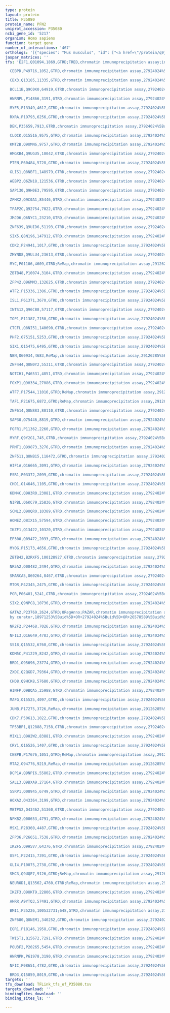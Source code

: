 ```yaml
---
type: protein
layout: protein
title: P35080
protein_name: PFN2
uniprot_accession: P35080
ncbi_gene_id: '5217'
organism: Homo sapiens
function: target gene
number_of_interactions: '467'
orthologs: '[{"species": "Mus musculus", "id": ["<a href=\"/protein/q9jjv2\">Q9JJV2</a>"]}, {"species": "Rattus norvegicus", "id": ["Q9EPC6"]}, {"species": "Danio rerio", "id": ["A5WWI6"]}]'
jaspar_matrices: ''
tfs: 'E2F1,Q01094,1869,GTRD;TRED,chromatin immunoprecipitation assay;inferred by curator,27924024%5Buid%5D+OR+17202159%5Buid%5D,Yes

  CEBPD,P49716,1052,GTRD,chromatin immunoprecipitation assay,27924024%5Buid%5D,No

  CBX3,Q13185,11335,GTRD,chromatin immunoprecipitation assay,27924024%5Buid%5D,No

  BCL11B,Q9C0K0,64919,GTRD,chromatin immunoprecipitation assay,27924024%5Buid%5D,No

  HNRNPL,P14866,3191,GTRD,chromatin immunoprecipitation assay,27924024%5Buid%5D,No

  MYF5,P13349,4617,GTRD,chromatin immunoprecipitation assay,27924024%5Buid%5D,No

  RXRA,P19793,6256,GTRD,chromatin immunoprecipitation assay,27924024%5Buid%5D,No

  DEK,P35659,7913,GTRD,chromatin immunoprecipitation assay,27924024%5Buid%5D,No

  CLOCK,O15516,9575,GTRD,chromatin immunoprecipitation assay,27924024%5Buid%5D,No

  KMT2B,Q9UMN6,9757,GTRD,chromatin immunoprecipitation assay,27924024%5Buid%5D,No

  HMGXB4,Q9UGU5,10042,GTRD,chromatin immunoprecipitation assay,27924024%5Buid%5D,No

  PTEN,P60484,5728,GTRD,chromatin immunoprecipitation assay,27924024%5Buid%5D,No

  GLIS1,Q8NBF1,148979,GTRD,chromatin immunoprecipitation assay,27924024%5Buid%5D,No

  AEBP2,Q6ZN18,121536,GTRD,chromatin immunoprecipitation assay,27924024%5Buid%5D,No

  SAP130,Q9H0E3,79595,GTRD,chromatin immunoprecipitation assay,27924024%5Buid%5D,No

  ZFHX2,Q9C0A1,85446,GTRD,chromatin immunoprecipitation assay,27924024%5Buid%5D,No

  TFAP2C,Q92754,7022,GTRD,chromatin immunoprecipitation assay,27924024%5Buid%5D,No

  JMJD6,Q6NYC1,23210,GTRD,chromatin immunoprecipitation assay,27924024%5Buid%5D,No

  ZNF639,Q9UID6,51193,GTRD,chromatin immunoprecipitation assay,27924024%5Buid%5D,No

  SIX5,Q8N196,147912,GTRD,chromatin immunoprecipitation assay,27924024%5Buid%5D,No

  CDK2,P24941,1017,GTRD,chromatin immunoprecipitation assay,27924024%5Buid%5D,No

  ZMYND8,Q9ULU4,23613,GTRD,chromatin immunoprecipitation assay,27924024%5Buid%5D,No

  MYC,P01106,4609,GTRD;ReMap,chromatin immunoprecipitation assay,29126285%5Buid%5D+OR+27924024%5Buid%5D,No

  ZBTB48,P10074,3104,GTRD,chromatin immunoprecipitation assay,27924024%5Buid%5D,No

  ZFP42,Q96MM3,132625,GTRD,chromatin immunoprecipitation assay,27924024%5Buid%5D,No

  ATF2,P15336,1386,GTRD,chromatin immunoprecipitation assay,27924024%5Buid%5D,No

  ISL1,P61371,3670,GTRD,chromatin immunoprecipitation assay,27924024%5Buid%5D,No

  INTS12,Q96CB8,57117,GTRD,chromatin immunoprecipitation assay,27924024%5Buid%5D,No

  TOP1,P11387,7150,GTRD,chromatin immunoprecipitation assay,27924024%5Buid%5D,No

  CTCFL,Q8NI51,140690,GTRD,chromatin immunoprecipitation assay,27924024%5Buid%5D,No

  PHF2,O75151,5253,GTRD,chromatin immunoprecipitation assay,27924024%5Buid%5D,No

  SIX1,Q15475,6495,GTRD,chromatin immunoprecipitation assay,27924024%5Buid%5D,No

  NBN,O60934,4683,ReMap,chromatin immunoprecipitation assay,29126285%5Buid%5D,No

  ZNF444,Q8N0Y2,55311,GTRD,chromatin immunoprecipitation assay,27924024%5Buid%5D,No

  NOTCH1,P46531,4851,GTRD,chromatin immunoprecipitation assay,27924024%5Buid%5D,No

  FOXP1,Q9H334,27086,GTRD,chromatin immunoprecipitation assay,27924024%5Buid%5D,No

  ATF7,P17544,11016,GTRD;ReMap,chromatin immunoprecipitation assay,29126285%5Buid%5D+OR+27924024%5Buid%5D,No

  TAF1,P21675,6872,GTRD;ReMap,chromatin immunoprecipitation assay,29126285%5Buid%5D+OR+27924024%5Buid%5D,No

  ZNF614,Q8N883,80110,GTRD,chromatin immunoprecipitation assay,27924024%5Buid%5D,No

  SAP30,O75446,8819,GTRD,chromatin immunoprecipitation assay,27924024%5Buid%5D,No

  FGFR1,P11362,2260,GTRD,chromatin immunoprecipitation assay,27924024%5Buid%5D,No

  MYRF,Q9Y2G1,745,GTRD,chromatin immunoprecipitation assay,27924024%5Buid%5D,No

  PRMT1,Q99873,3276,GTRD,chromatin immunoprecipitation assay,27924024%5Buid%5D,No

  ZNF511,Q8NB15,118472,GTRD,chromatin immunoprecipitation assay,27924024%5Buid%5D,No

  HIF1A,Q16665,3091,GTRD,chromatin immunoprecipitation assay,27924024%5Buid%5D,No

  ESR1,P03372,2099,GTRD,chromatin immunoprecipitation assay,27924024%5Buid%5D,No

  CHD1,O14646,1105,GTRD,chromatin immunoprecipitation assay,27924024%5Buid%5D,No

  KDM4C,Q9H3R0,23081,GTRD,chromatin immunoprecipitation assay,27924024%5Buid%5D,No

  NIPBL,Q6KC79,25836,GTRD,chromatin immunoprecipitation assay,27924024%5Buid%5D,No

  SCML2,Q9UQR0,10389,GTRD,chromatin immunoprecipitation assay,27924024%5Buid%5D,No

  HOMEZ,Q8IX15,57594,GTRD,chromatin immunoprecipitation assay,27924024%5Buid%5D,No

  IKZF1,Q13422,10320,GTRD,chromatin immunoprecipitation assay,27924024%5Buid%5D,No

  EP300,Q09472,2033,GTRD,chromatin immunoprecipitation assay,27924024%5Buid%5D,No

  MYOG,P15173,4656,GTRD,chromatin immunoprecipitation assay,27924024%5Buid%5D,No

  ZBTB42,B2RXF5,100128927,GTRD,chromatin immunoprecipitation assay,27924024%5Buid%5D,No

  NR5A2,O00482,2494,GTRD,chromatin immunoprecipitation assay,27924024%5Buid%5D,No

  SMARCA5,O60264,8467,GTRD,chromatin immunoprecipitation assay,27924024%5Buid%5D,No

  MTOR,P42345,2475,GTRD,chromatin immunoprecipitation assay,27924024%5Buid%5D,No

  PGR,P06401,5241,GTRD,chromatin immunoprecipitation assay,27924024%5Buid%5D,No

  SIX2,Q9NPC8,10736,GTRD,chromatin immunoprecipitation assay,27924024%5Buid%5D,No

  GATA2,P23769,2624,GTRD;ORegAnno;PAZAR,chromatin immunoprecipitation assay;inferred
  by curator,18971253%5Buid%5D+OR+27924024%5Buid%5D+OR+26578589%5Buid%5D,No

  NR2F2,P24468,7026,GTRD,chromatin immunoprecipitation assay,27924024%5Buid%5D,No

  NFIL3,Q16649,4783,GTRD,chromatin immunoprecipitation assay,27924024%5Buid%5D,No

  SS18,Q15532,6760,GTRD,chromatin immunoprecipitation assay,27924024%5Buid%5D,No

  KDM5C,P41229,8242,GTRD,chromatin immunoprecipitation assay,27924024%5Buid%5D,No

  BRD1,O95696,23774,GTRD,chromatin immunoprecipitation assay,27924024%5Buid%5D,No

  ZXDC,Q2QGD7,79364,GTRD,chromatin immunoprecipitation assay,27924024%5Buid%5D,No

  CHD8,Q9HCK8,57680,GTRD,chromatin immunoprecipitation assay,27924024%5Buid%5D,No

  HINFP,Q9BQA5,25988,GTRD,chromatin immunoprecipitation assay,27924024%5Buid%5D,No

  MAFG,O15525,4097,GTRD,chromatin immunoprecipitation assay,27924024%5Buid%5D,No

  JUNB,P17275,3726,ReMap,chromatin immunoprecipitation assay,29126285%5Buid%5D,No

  CDK7,P50613,1022,GTRD,chromatin immunoprecipitation assay,27924024%5Buid%5D,No

  TP53BP1,Q12888,7158,GTRD,chromatin immunoprecipitation assay,27924024%5Buid%5D,No

  MIXL1,Q9H2W2,83881,GTRD,chromatin immunoprecipitation assay,27924024%5Buid%5D,No

  CRY1,Q16526,1407,GTRD,chromatin immunoprecipitation assay,27924024%5Buid%5D,No

  CEBPB,P17676,1051,GTRD;ReMap,chromatin immunoprecipitation assay,29126285%5Buid%5D+OR+27924024%5Buid%5D,No

  MTA2,O94776,9219,ReMap,chromatin immunoprecipitation assay,29126285%5Buid%5D,No

  DCP1A,Q9NPI6,55802,GTRD,chromatin immunoprecipitation assay,27924024%5Buid%5D,No

  SALL3,Q9BXA9,27164,GTRD,chromatin immunoprecipitation assay,27924024%5Buid%5D,No

  SSRP1,Q08945,6749,GTRD,chromatin immunoprecipitation assay,27924024%5Buid%5D,No

  HOXA2,O43364,3199,GTRD,chromatin immunoprecipitation assay,27924024%5Buid%5D,No

  MBTPS2,O43462,51360,GTRD,chromatin immunoprecipitation assay,27924024%5Buid%5D,No

  NFKB2,Q00653,4791,GTRD,chromatin immunoprecipitation assay,27924024%5Buid%5D,No

  MSX1,P28360,4487,GTRD,chromatin immunoprecipitation assay,27924024%5Buid%5D,No

  ZFP36,P26651,7538,GTRD,chromatin immunoprecipitation assay,27924024%5Buid%5D,No

  IKZF5,Q9H5V7,64376,GTRD,chromatin immunoprecipitation assay,27924024%5Buid%5D,No

  USF1,P22415,7391,GTRD,chromatin immunoprecipitation assay,27924024%5Buid%5D,No

  GLI4,P10075,2738,GTRD,chromatin immunoprecipitation assay,27924024%5Buid%5D,No

  SMC3,Q9UQE7,9126,GTRD;ReMap,chromatin immunoprecipitation assay,29126285%5Buid%5D+OR+27924024%5Buid%5D,No

  NEUROD1,Q13562,4760,GTRD;ReMap,chromatin immunoprecipitation assay,29126285%5Buid%5D+OR+27924024%5Buid%5D,No

  IKZF3,Q9UKT9,22806,GTRD,chromatin immunoprecipitation assay,27924024%5Buid%5D,No

  AHRR,A9YTQ3,57491,GTRD,chromatin immunoprecipitation assay,27924024%5Buid%5D,No

  BMI1,P35226,100532731;648,GTRD,chromatin immunoprecipitation assay,27924024%5Buid%5D,No

  ZNF680,Q8NEM1,340252,GTRD,chromatin immunoprecipitation assay,27924024%5Buid%5D,No

  EGR1,P18146,1958,GTRD,chromatin immunoprecipitation assay,27924024%5Buid%5D,No

  TWIST1,Q15672,7291,GTRD,chromatin immunoprecipitation assay,27924024%5Buid%5D,No

  POU3F2,P20265,5454,GTRD,chromatin immunoprecipitation assay,27924024%5Buid%5D,No

  HNRNPK,P61978,3190,GTRD,chromatin immunoprecipitation assay,27924024%5Buid%5D,No

  NFIC,P08651,4782,GTRD,chromatin immunoprecipitation assay,27924024%5Buid%5D,No

  BRD3,Q15059,8019,GTRD,chromatin immunoprecipitation assay,27924024%5Buid%5D,No'
targets: ''
tfs_download: TFLink_tfs_of_P35080.tsv
targets_download: ''
bindingSites_download: ''
binding_sites_ls: ''

---
```

